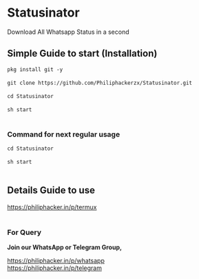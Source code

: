 # Statusinator
Download All Whatsapp Status in a second

## Simple Guide to start (Installation) </h3>

`pkg install git -y` <br/><br/>
`git clone https://github.com/Philiphackerzx/Statusinator.git` <br/> <br/>
`cd Statusinator` <br/><br/>
`sh start` <br/><br/>

<h3> Command for next regular usage </h3>

`cd Statusinator` <br/><br/>
`sh start` <br/><br/>

## Details Guide to use </h3>

https://philiphacker.in/p/termux <br/><br/>

<h3> For Query </h3>

<b>Join our WhatsApp or Telegram Group,</b>

https://philiphacker.in/p/whatsapp <br/>
https://philiphacker.in/p/telegram <br/><br/>

